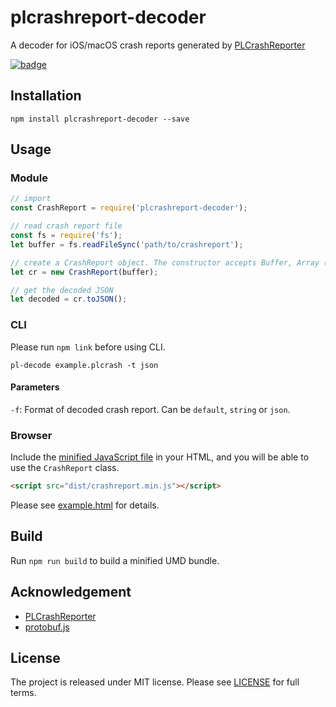# plcrashreport-decoder

A decoder for iOS/macOS crash reports generated by [PLCrashReporter](https://www.plcrashreporter.org/)

[![badge](https://img.shields.io/npm/v/plcrashreport-decoder.svg?color=blue)](https://www.npmjs.com/package/plcrashreport-decoder)

## Installation

```
npm install plcrashreport-decoder --save
```

## Usage

### Module

```javascript
// import
const CrashReport = require('plcrashreport-decoder');

// read crash report file
const fs = require('fs');
let buffer = fs.readFileSync('path/to/crashreport');

// create a CrashReport object. The constructor accepts Buffer, Array ([number]) and ArrayBuffer.
let cr = new CrashReport(buffer);

// get the decoded JSON
let decoded = cr.toJSON();
```

### CLI

Please run `npm link` before using CLI.

```shell
pl-decode example.plcrash -t json
```

#### Parameters

`-f`: Format of decoded crash report. Can be `default`, `string` or `json`.

### Browser

Include the [minified JavaScript file](dist/crashreport.min.js) in your HTML, and you will be able to use the `CrashReport` class.

```html
<script src="dist/crashreport.min.js"></script>
```

Please see [example.html](example.html) for details.

## Build

Run `npm run build` to build a minified UMD bundle.

## Acknowledgement

* [PLCrashReporter](https://www.plcrashreporter.org/)
* [protobuf.js](https://github.com/dcodeIO/ProtoBuf.js/)

## License

The project is released under MIT license. Please see [LICENSE](LICENSE) for full terms.